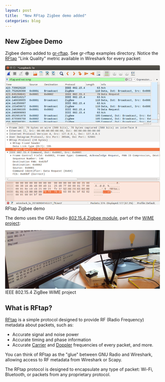 ```yaml
---
layout: post
title:  "New RFtap Zigbee demo added"
categories: blog
---
```


## New Zigbee Demo

Zigbee demo added to [gr-rftap](https://github.com/rftap/gr-rftap). See gr-rftap examples directory. Notice the [RFtap](/) "Link Quality" metric available in Wireshark for every packet:

<div class="imgcap">
<img src="/assets/zigbee/zigbee_rftap.png">
<div class="thecap">RFtap Zigbee demo</div>
</div>

The demo uses the GNU Radio [802.15.4 Zigbee module](https://www.wime-project.net/features/#zigbee), part of the [WiME project](https://www.wime-project.net/):

<div class="imgcap">
<img src="/assets/zigbee/zigbee_rx.png">
<div class="thecap">IEEE 802.15.4 ZigBee WiME project</div>
</div>

## What is RFtap?

[RFtap](/) is a simple protocol designed to provide RF (Radio Frequency) metadata about packets, such as:

* Accurate signal and noise power
* Accurate timing and phase information
* Accurate [Carrier](https://en.wikipedia.org/wiki/Carrier_frequency) and [Doppler](https://en.wikipedia.org/wiki/Doppler_effect) frequencies of every packet, and more.

You can think of RFtap as the "glue" between GNU Radio and Wireshark, allowing access to RF metadata from Wireshark or Scapy.

The RFtap protocol is designed to encapsulate any type of packet: Wi-Fi, Bluetooth, or packets from any proprietary protocol.
